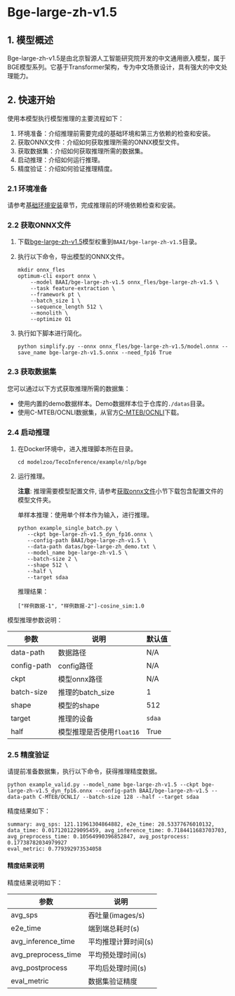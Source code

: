 # Bge-large-zh-v1.5

## 1. 模型概述

Bge-large-zh-v1.5是由北京智源人工智能研究院开发的中文通用嵌入模型，属于BGE模型系列。它基于Transformer架构，专为中文场景设计，具有强大的中文处理能力。

## 2. 快速开始

使用本模型执行模型推理的主要流程如下：
1. 环境准备：介绍推理前需要完成的基础环境和第三方依赖的检查和安装。
2. 获取ONNX文件：介绍如何获取推理所需的ONNX模型文件。
3. 获取数据集：介绍如何获取推理所需的数据集。
4. 启动推理：介绍如何运行推理。
5. 精度验证：介绍如何验证推理精度。

### 2.1  环境准备

请参考[基础环境安装](../README.md)章节，完成推理前的环境依赖检查和安装。

### 2.2 获取ONNX文件

1. 下载[bge-large-zh-v1.5](https://huggingface.co/BAAI/bge-large-zh-v1.5)模型权重到`BAAI/bge-large-zh-v1.5`目录。

2. 执行以下命令，导出模型的ONNX文件。

    ```
    mkdir onnx_fles
    optimum-cli export onnx \
        --model BAAI/bge-large-zh-v1.5 onnx_fles/bge-large-zh-v1.5 \
        --task feature-extraction \
        --framework pt \
        --batch_size 1 \
        --sequence_length 512 \
        --monolith \
        --optimize O1 
    ```

3. 执行如下脚本进行简化。

    ```
    python simplify.py --onnx onnx_fles/bge-large-zh-v1.5/model.onnx --save_name bge-large-zh-v1.5.onnx --need_fp16 True
    ```

### 2.3 获取数据集

您可以通过以下方式获取推理所需的数据集：

- 使用内置的demo数据样本。Demo数据样本位于仓库的`./datas`目录。
- 使用C-MTEB/OCNLI数据集，从官方[C-MTEB/OCNLI](https://huggingface.co/datasets/C-MTEB/OCNLI)下载。

### 2.4 启动推理

1. 在Docker环境中，进入推理脚本所在目录。

    ```
    cd modelzoo/TecoInference/example/nlp/bge
    ```

2. 运行推理。

    **注意**: 推理需要模型配置文件, 请参考[获取onnx文件](#22-获取onnx文件)小节下载包含配置文件的模型文件夹。

    单样本推理：使用单个样本作为输入，进行推理。

     ```
     python example_single_batch.py \
        --ckpt bge-large-zh-v1.5_dyn_fp16.onnx \
        --config-path BAAI/bge-large-zh-v1.5 \
        --data-path datas/bge-large-zh_demo.txt \
        --model_name bge-large-zh-v1.5 \
        --batch-size 2 \
        --shape 512 \
        --half \
        --target sdaa
    ```

    推理结果：

    ```
    ["样例数据-1", "样例数据-2"]-cosine_sim:1.0
    ```

模型推理参数说明：

| 参数 | 说明 | 默认值 |
| ------------- | ------------- | ------------- |
| data-path    | 数据路径 |N/A|
| config-path  | config路径 |N/A|
| ckpt         | 模型onnx路径  | N/A |
| batch-size   | 推理的batch_size  | 1 |
| shape        | 模型的shape  | 512 |
| target       | 推理的设备 | `sdaa` |
| half         | 模型推理是否使用`float16`  | True |


### 2.5 精度验证

请提前准备数据集，执行以下命令，获得推理精度数据。

```
python example_valid.py --model_name bge-large-zh-v1.5 --ckpt bge-large-zh-v1.5_dyn_fp16.onnx --config-path BAAI/bge-large-zh-v1.5 --data-path C-MTEB/OCNLI/ --batch-size 128 --half --target sdaa
```

精度结果如下：

```
summary: avg_sps: 121.11961304864882, e2e_time: 28.53377676010132, data_time: 0.0171201229095459, avg_inference_time: 0.7184411683703703, avg_preprocess_time: 0.10564990396852847, avg_postprocess: 0.17738782034979927
eval_metric: 0.779392973534058
```

#### 精度结果说明

 精度结果说明如下：

| 参数 | 说明 |
| ------------- | ------------- |
| avg_sps | 吞吐量(images/s) |
| e2e_time | 端到端总耗时(s)  |
| avg_inference_time | 平均推理计算时间(s)  |
| avg_preprocess_time     | 平均预处理时间(s)  |
| avg_postprocess |  平均后处理时间(s) |
| eval_metric      | 数据集验证精度  |